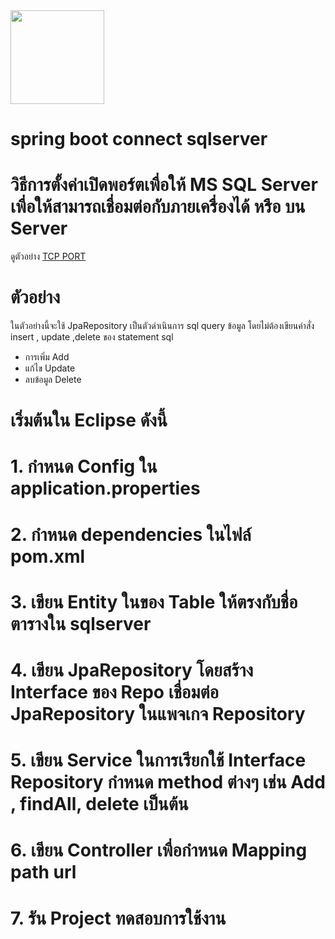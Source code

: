<img src="https://seeklogo.com/images/M/microsoft-sql-server-logo-96AF49E2B3-seeklogo.com.png" width="150"/>

# spring boot connect sqlserver
# วิธีการตั้งค่าเปิดพอร์ตเพื่อให้ MS SQL Server เพื่อให้สามารถเชื่อมต่อกับภายเครื่องได้ หรือ บน Server 
ดูตัวอย่าง <a href="https://docs.microsoft.com/th-th/sql/database-engine/configure-windows/configure-a-server-to-listen-on-a-specific-tcp-port?view=sql-server-2017"> TCP PORT </a>
# ตัวอย่าง
ในตัวอย่างนี้จะใช้ JpaRepository เป็นตัวดำเนินการ sql query ข้อมูล โดยไม่ต้องเขียนคำสั่ง  insert , update ,delete ของ statement sql
* การเพิ่ม Add
* แก้ไข  Update
* ลบข้อมูล Delete

# เริ่มต้นใน Eclipse ดังนี้
# 1. กำหนด Config ใน application.properties
# 2. กำหนด dependencies ในไฟล์ pom.xml  
# 3. เขียน Entity ในของ Table ให้ตรงกับชื่อ ตารางใน sqlserver
# 4. เขียน JpaRepository โดยสร้าง Interface ของ Repo เชื่อมต่อ JpaRepository ในแพจเกจ Repository
# 5. เขียน Service ในการเรียกใช้ Interface Repository กำหนด method ต่างๆ เช่น Add , findAll, delete เป็นต้น
# 6. เขียน Controller เพื่อกำหนด Mapping path url
# 7. รัน Project ทดสอบการใช้งาน

